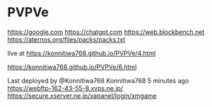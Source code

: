 # PVPVe
https://google.com https://chatgpt.com
https://web.blockbench.net
https://aternos.org/files/packs/packs.txt

live at https://konnitiwa768.github.io/PVPVe/4.html

https://konnitiwa768.github.io/PVPVe/6.html

Last deployed by @Konnitiwa768 Konnitiwa768 5 minutes ago
https://webftp-162-43-55-8.xvps.ne.jp/
https://secure.xserver.ne.jp/xapanel/login/xmgame
